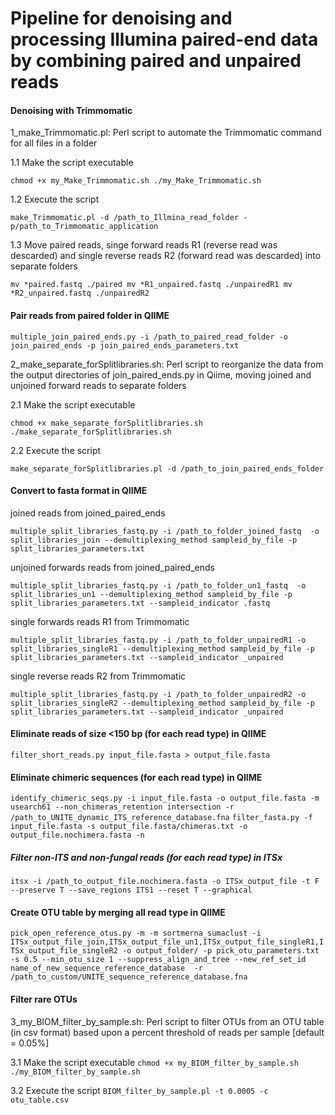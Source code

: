 # Pipeline for denoising and processing Illumina paired-end data by combining paired and unpaired reads

#### Denoising with Trimmomatic

1_make_Trimmomatic.pl: Perl script to automate the Trimmomatic command for all files in a folder

1.1 Make the script executable

`
chmod +x my_Make_Trimmomatic.sh
./my_Make_Trimmomatic.sh
`

1.2 Execute the script

`
make_Trimmomatic.pl -d /path_to_Illmina_read_folder -p/path_to_Trimmomatic_application
`

1.3 Move paired reads, singe forward reads R1 (reverse read was descarded) and single reverse reads R2 (forward read was descarded) into separate folders

`
mv *paired.fastq ./paired
mv *R1_unpaired.fastq ./unpairedR1
mv *R2_unpaired.fastq ./unpairedR2
`


#### Pair reads from paired folder in QIIME

`
multiple_join_paired_ends.py -i /path_to_paired_read_folder -o join_paired_ends -p join_paired_ends_parameters.txt
`

2_make_separate_forSplitlibraries.sh: Perl script to reorganize the data from the output directories of join_paired_ends.py in Qiime, moving joined and unjoined forward reads to separate folders

2.1 Make the script executable

`
chmod +x make_separate_forSplitlibraries.sh
./make_separate_forSplitlibraries.sh
`

2.2 Execute the script

`
make_separate_forSplitlibraries.pl -d /path_to_join_paired_ends_folder
`

#### Convert to fasta format in QIIME

joined reads from joined_paired_ends

`
multiple_split_libraries_fastq.py -i /path_to_folder_joined_fastq  -o split_libraries_join --demultiplexing_method sampleid_by_file -p split_libraries_parameters.txt 
`

unjoined forwards reads from joined_paired_ends

`
multiple_split_libraries_fastq.py -i /path_to_folder_un1_fastq  -o split_libraries_un1 --demultiplexing_method sampleid_by_file -p split_libraries_parameters.txt --sampleid_indicator .fastq 
`

single forwards reads R1 from Trimmomatic

`
multiple_split_libraries_fastq.py -i /path_to_folder_unpairedR1 -o split_libraries_singleR1 --demultiplexing_method sampleid_by_file -p split_libraries_parameters.txt --sampleid_indicator _unpaired 
`

single reverse reads R2 from Trimmomatic

`
multiple_split_libraries_fastq.py -i /path_to_folder_unpairedR2 -o split_libraries_singleR2 --demultiplexing_method sampleid_by_file -p split_libraries_parameters.txt --sampleid_indicator _unpaired 
`

#### Eliminate reads of size <150 bp (for each read type) in QIIME

`
filter_short_reads.py input_file.fasta > output_file.fasta
`

#### Eliminate chimeric sequences (for each read type) in QIIME

`
identify_chimeric_seqs.py -i input_file.fasta -o output_file.fasta -m usearch61 --non_chimeras_retention intersection -r /path_to_UNITE_dynamic_ITS_reference_database.fna
`
`
filter_fasta.py -f input_file.fasta -s output_file.fasta/chimeras.txt -o output_file.nochimera.fasta -n
`


##### Filter non-ITS and non-fungal reads (for each read type) in ITSx
`
itsx -i /path_to_output_file.nochimera.fasta -o ITSx_output_file -t F --preserve T --save_regions ITS1 --reset T --graphical
`

#### Create OTU table by merging all read type in QIIME
`
pick_open_reference_otus.py -m -m sortmerna_sumaclust -i ITSx_output_file_join,ITSx_output_file_un1,ITSx_output_file_singleR1,ITSx_output_file_singleR2 -o output_folder/ -p pick_otu_parameters.txt -s 0.5 --min_otu_size 1 --suppress_align_and_tree --new_ref_set_id name_of_new_sequence_reference_database  -r /path_to_custom/UNITE_sequence_reference_database.fna
`

#### Filter rare OTUs
3_my_BIOM_filter_by_sample.sh: Perl script to filter OTUs from an OTU table (in csv format) based upon a percent threshold of reads per sample [default = 0.05%]

3.1 Make the script executable
`chmod +x my_BIOM_filter_by_sample.sh
./my_BIOM_filter_by_sample.sh
`

3.2 Execute the script
`
BIOM_filter_by_sample.pl -t 0.0005 -c otu_table.csv
`
